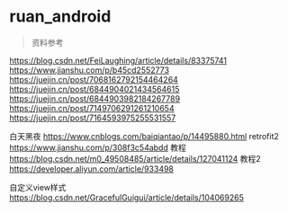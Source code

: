 # ruan_android

> 资料参考

https://blog.csdn.net/FeiLaughing/article/details/83375741
https://www.jianshu.com/p/b45cd2552773
https://juejin.cn/post/7068162792154464264
https://juejin.cn/post/6844904021434564615
https://juejin.cn/post/6844903982184267789
https://juejin.cn/post/7149706291261210654
https://juejin.cn/post/7164593975255531557

白天黑夜
https://www.cnblogs.com/baiqiantao/p/14495880.html
retrofit2
https://www.jianshu.com/p/308f3c54abdd
教程
https://blog.csdn.net/m0_49508485/article/details/127041124
教程2
https://developer.aliyun.com/article/933498

自定义view样式
https://blog.csdn.net/GracefulGuigui/article/details/104069265